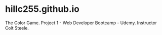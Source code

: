 # hillc255.github.io
The Color Game.  Project 1  - Web Developer Bootcamp - Udemy.  Instructor Colt Steele.
